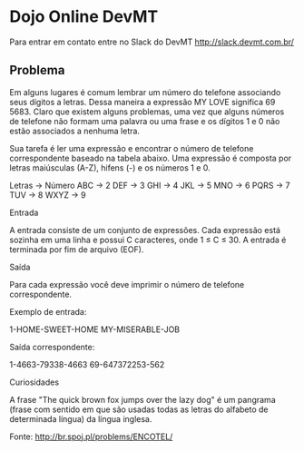 # Dojo Online DevMT

Para entrar em contato entre no Slack do DevMT http://slack.devmt.com.br/

## Problema


Em alguns lugares é comum lembrar um número do telefone associando seus dígitos a letras. 
Dessa maneira a expressão MY LOVE significa 69 5683. 
Claro que existem alguns problemas, uma vez que alguns números de telefone não formam uma palavra ou uma frase e os dígitos 1 e 0 não estão associados a nenhuma letra.

Sua tarefa é ler uma expressão e encontrar o número de telefone correspondente baseado na tabela abaixo. 
Uma expressão é composta por letras maiúsculas (A-Z), hifens (-) e os números 1 e 0.

Letras  ->  Número 
ABC    ->  2 
DEF    ->  3 
GHI    ->  4 
JKL    ->  5 
MNO    ->  6 
PQRS    ->  7 
TUV    ->  8 
WXYZ   ->  9 

Entrada

A entrada consiste de um conjunto de expressões. 
Cada expressão está sozinha em uma linha e possui C caracteres, onde 1 ≤ C ≤ 30.
A entrada é terminada por fim de arquivo (EOF).

Saída

Para cada expressão você deve imprimir o número de telefone correspondente.

Exemplo de entrada:

1-HOME-SWEET-HOME 
MY-MISERABLE-JOB

Saída correspondente:

1-4663-79338-4663 
69-647372253-562

Curiosidades

A frase "The quick brown fox jumps over the lazy dog" é um pangrama (frase com sentido em que são usadas todas as letras do alfabeto de determinada língua) da língua inglesa.

 

Fonte: http://br.spoj.pl/problems/ENCOTEL/
